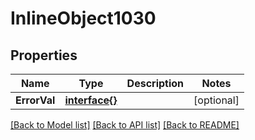 # InlineObject1030

## Properties

Name | Type | Description | Notes
------------ | ------------- | ------------- | -------------
**ErrorVal** | [**interface{}**](.md) |  | [optional] 

[[Back to Model list]](../README.md#documentation-for-models) [[Back to API list]](../README.md#documentation-for-api-endpoints) [[Back to README]](../README.md)


